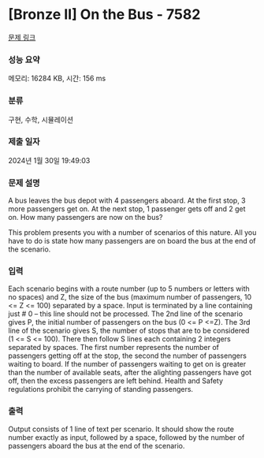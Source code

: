 # [Bronze II] On the Bus - 7582 

[문제 링크](https://www.acmicpc.net/problem/7582) 

### 성능 요약

메모리: 16284 KB, 시간: 156 ms

### 분류

구현, 수학, 시뮬레이션

### 제출 일자

2024년 1월 30일 19:49:03

### 문제 설명

<p>A bus leaves the bus depot with 4 passengers aboard. At the first stop, 3 more passengers get on. At the next stop, 1 passenger gets off and 2 get on. How many passengers are now on the bus?</p>

<p>This problem presents you with a number of scenarios of this nature. All you have to do is state how many passengers are on board the bus at the end of the scenario.</p>

### 입력 

 <p>Each scenario begins with a route number (up to 5 numbers or letters with no spaces) and Z, the size of the bus (maximum number of passengers, 10 <= Z <= 100) separated by a space. Input is terminated by a line containing just # 0 – this line should not be processed. The 2nd line of the scenario gives P, the initial number of passengers on the bus (0 <= P <=Z). The 3rd line of the scenario gives S, the number of stops that are to be considered (1 <= S <= 100). There then follow S lines each containing 2 integers separated by spaces. The first number represents the number of passengers getting off at the stop, the second the number of passengers waiting to board. If the number of passengers waiting to get on is greater than the number of available seats, after the alighting passengers have got off, then the excess passengers are left behind. Health and Safety regulations prohibit the carrying of standing passengers. </p>

### 출력 

 <p>Output consists of 1 line of text per scenario. It should show the route number exactly as input, followed by a space, followed by the number of passengers aboard the bus at the end of the scenario. </p>

